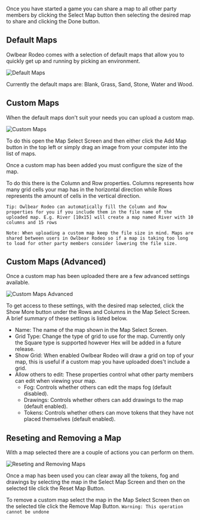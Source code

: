 Once you have started a game you can share a map to all other party members by clicking the Select Map button then selecting the desired map to share and clicking the Done button.

## Default Maps

Owlbear Rodeo comes with a selection of default maps that allow you to quickly get up and running by picking an environment.

![Default Maps](defaultMaps)

Currently the default maps are: Blank, Grass, Sand, Stone, Water and Wood.

## Custom Maps

When the default maps don't suit your needs you can upload a custom map.

![Custom Maps](customMaps)

To do this open the Map Select Screen and then either click the Add Map button in the top left or simply drag an image from your computer into the list of maps.

Once a custom map has been added you must configure the size of the map.

To do this there is the Column and Row properties. Columns represents how many grid cells your map has in the horizontal direction while Rows represents the amount of cells in the vertical direction.

`Tip: Owlbear Rodeo can automatically fill the Column and Row properties for you if you include them in the file name of the uploaded map. E.g. River [10x15] will create a map named River with 10 columns and 15 rows`

`Note: When uploading a custom map keep the file size in mind. Maps are shared between users in Owlbear Rodeo so if a map is taking too long to load for other party members consider lowering the file size.`

## Custom Maps (Advanced)

Once a custom map has been uploaded there are a few advanced settings available.

![Custom Maps Advanced](customMapsAdvanced)

To get access to these settings, with the desired map selected, click the Show More button under the Rows and Columns in the Map Select Screen. A brief summary of these settings is listed below.

- Name: The name of the map shown in the Map Select Screen.
- Grid Type: Change the type of grid to use for the map. Currently only the Square type is supported however Hex will be added in a future release.
- Show Grid: When enabled Owlbear Rodeo will draw a grid on top of your map, this is useful if a custom map you have uploaded does't include a grid.
- Allow others to edit: These properties control what other party members can edit when viewing your map.
  - Fog: Controls whether others can edit the maps fog (default disabled).
  - Drawings: Controls whether others can add drawings to the map (default enabled).
  - Tokens: Controls whether others can move tokens that they have not placed themselves (default enabled).

## Reseting and Removing a Map

With a map selected there are a couple of actions you can perform on them.

![Reseting and Removing Maps](resetingAndRemovingMaps)

Once a map has been used you can clear away all the tokens, fog and drawings by selecting the map in the Select Map Screen and then on the selected tile click the Reset Map Button.

To remove a custom map select the map in the Map Select Screen then on the selected tile click the Remove Map Button.
`Warning: This operation cannot be undone`
